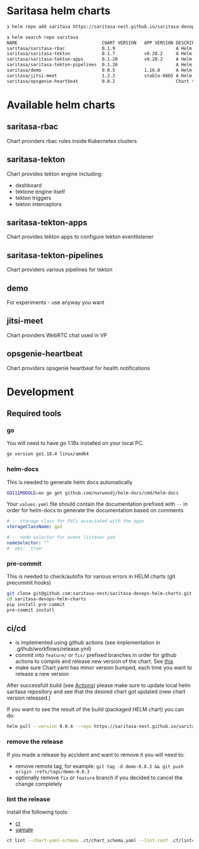# Saritasa helm charts

```sh
❯ helm repo add saritasa https://saritasa-nest.github.io/saritasa-devops-helm-charts/

❯ helm search repo saritasa
NAME                              	CHART VERSION	APP VERSION	DESCRIPTION
saritasa/saritasa-rbac            	0.1.9        	           	A Helm chart for Kubernetes implementing RBAC r...
saritasa/saritasa-tekton          	0.1.7        	v0.28.2    	A Helm chart for Tekton.  Implements: - tekton ...
saritasa/saritasa-tekton-apps     	0.1.20       	v0.28.2    	A Helm chart for tekton apps (rbac, eventlisten...
saritasa/saritasa-tekton-pipelines	0.1.26       	           	A Helm chart for Tekton Pipelines  Implements: ...
saritasa/demo                     	0.0.5        	1.16.0     	A Helm chart for Kubernetes
saritasa/jitsi-meet               	1.2.2        	stable-6865	A Helm chart for Kubernetes
saritasa/opsgenie-heartbeat       	0.0.2        	           	Chart that installs our solution to send heartb...
```

# Available helm charts

## saritasa-rbac

Chart providers rbac rules inside Kubernetes clusters

## saritasa-tekton

Chart provides tekton engine including:
- dashboard
- tektone engine itself
- tekton triggers
- tekton interceptors

## saritasa-tekton-apps

Chart provides tekton apps to configure tekton eventlistener

## saritasa-tekton-pipelines

Chart providers various pipelines for tekton
## demo

For experiments - use anyway you want

## jitsi-meet

Chart providers WebRTC chat used in VP

## opsgenie-heartbeat

Chart providers opsgenie heartbeat for health notifications

# Development

## Required tools

### go

You will need to have go 1.18x installed on your local PC.

```sh
go version go1.18.4 linux/amd64
```

### helm-docs

This is needed to generate helm docs automatically

```sh
GO111MODULE=on go get github.com/norwoodj/helm-docs/cmd/helm-docs
```

Your `values.yaml` file should contain the documentation prefixed with `--` in order for helm-docs to generate the documentation based on comments

```yaml
# -- storage class for PVCs associated with the apps
storageClassName: gp2

# -- node selector for event listener pod
nodeSelector: ""
#  ops: 'true'
```

### pre-commit

This is needed to check/autofix for various errors in HELM charts (git precommit hooks)


```sh
git clone git@github.com:saritasa-nest/saritasa-devops-helm-charts.git
cd saritasa-devops-helm-charts
pip install pre-commit
pre-commit install
```

## ci/cd

- is implemented using github actions (see implementation in .github/workflows/release.yml)
- commit into `feature/` or `fix/` prefixed branches in order for github actions to compile and release new version of the chart. See [this](https://github.com/saritasa-nest/saritasa-devops-helm-charts/blob/c8ef263796b0c59e703a6e1f4fb16b9c0738d180/.github/workflows/release.yml#L5-L8)
- make sure Chart.yaml has minor version bumped, each time you want to release a new version

After successfult build (see [Actions](https://github.com/saritasa-nest/saritasa-devops-helm-charts/actions)) please make sure to update local helm saritasa repository and see that the desired chart got updated (new chart version released.)

If you want to see the result of the build (packaged HELM chart) you can do:

```sh
helm pull --version 0.0.4 --repo https://saritasa-nest.github.io/saritasa-devops-helm-charts/ demo
```

### remove the release

If you made a release by accident and want to remove it you will need to:
- remove remote tag, for example: `git tag -d demo-0.0.3 && git push origin :refs/tags/demo-0.0.3`
- optionally remove `fix` or `feature` branch if you decided to cancel the change completely


### lint the release

install the following tools:
- [ct](https://github.com/helm/chart-testing)
- [yamale](https://github.com/23andMe/Yamale)

```sh
ct lint --chart-yaml-schema .ct/chart_schema.yaml --lint-conf .ct/lintconf.yaml --all
```
